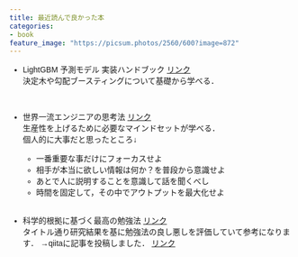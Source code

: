 ```yaml
---
title: 最近読んで良かった本
categories: 
- book
feature_image: "https://picsum.photos/2560/600?image=872"
---
```


<!-- フォントの指定 -->
<style>
    body {
        font-family: 'Arial', sans-serif;
    }
</style>

- LightGBM 予測モデル 実装ハンドブック [リンク](https://www.shuwasystem.co.jp/book/9784798067612.html)<br>
    決定木や勾配ブースティングについて基礎から学べる．
    
    <br>

- 世界一流エンジニアの思考法 [リンク](https://books.bunshun.jp/ud/book/num/9784163917689)<br>
    生産性を上げるために必要なマインドセットが学べる．<br>
    個人的に大事だと思ったところ↓
    - 一番重要な事だけにフォーカスせよ
    - 相手が本当に欲しい情報は何か？を普段から意識せよ
    - あとで人に説明することを意識して話を聞くべし
    - 時間を固定して，その中でアウトプットを最大化せよ
    
    <br>
    
- 科学的根拠に基づく最高の勉強法 [リンク](https://www.kadokawa.co.jp/product/322310000993/)<br>
    タイトル通り研究結果を基に勉強法の良し悪しを評価していて参考になります．
    →qiitaに記事を投稿しました． [リンク](https://qiita.com/snoo_py/items/5332ed9839063df6b19a)